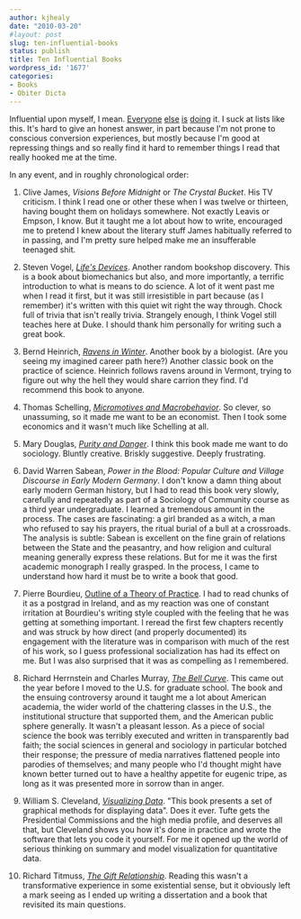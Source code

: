 ```yaml
---
author: kjhealy
date: "2010-03-20"
#layout: post
slug: ten-influential-books
status: publish
title: Ten Influential Books
wordpress_id: '1677'
categories:
- Books
- Obiter Dicta
---
```


Influential upon myself, I mean. [Everyone](http://www.marginalrevolution.com/marginalrevolution/2010/03/books-which-have-influenced-me-most.html) [else](http://jacobtlevy.blogspot.com/2010/03/ten-most-influential-books-see-tyler.html) [is](http://inmedias.blogspot.com/2010/03/influential-actually-published-actually.html) [doing](http://www.willwilkinson.net/flybottle/2010/03/19/books-that-have-influenced-me-the-most/) it. I suck at lists like this. It's hard to give an honest answer, in part because I'm not prone to conscious conversion experiences, but mostly because I'm good at repressing things and so really find it hard to remember things I read that really hooked me at the time.

In any event, and in roughly chronological order:

1. Clive James, *Visions Before Midnight* or *The Crystal Bucket*. His TV criticism. I think I read one or other these when I was twelve or thirteen, having bought them on holidays somewhere. Not exactly Leavis or Empson, I know. But it taught me a lot about how to write, encouraged me to pretend I knew about the literary stuff James habitually referred to in passing, and I'm pretty sure helped make me an insufferable teenaged shit.

2. Steven Vogel, [*Life's Devices*](http://www.amazon.com/Lifes-Devices-Physical-Animals-Plants/dp/0691024189). Another random bookshop discovery. This is a book about biomechanics but also, and more importantly, a terrific introduction to what is means to do science. A lot of it went past me when I read it first, but it was still irresistible in part because (as I remember) it's written with this quiet wit right the way through. Chock full of trivia that isn't really trivia. Strangely enough, I think Vogel still teaches here at Duke. I should thank him personally for writing such a great book.

3. Bernd Heinrich, [*Ravens in Winter*](http://www.amazon.com/Ravens-Winter-Bernd-Heinrich/dp/0679732365). Another book by a biologist. (Are you seeing my imagined career path here?) Another classic book on the practice of science. Heinrich follows ravens around in Vermont, trying to figure out why the hell they would share carrion they find. I'd recommend this book to anyone.

4. Thomas Schelling, *[Micromotives and Macrobehavior](http://www.amazon.com/Micromotives-Macrobehavior-Lectures-Public-Analysis/dp/0393090094)*. So clever, so unassuming, so it made me want to be an economist. Then I took some economics and it wasn't much like Schelling at all.

5. Mary Douglas, *[Purity and Danger](http://www.amazon.com/Purity-Danger-Analysis-Pollution-Routledge/dp/0415289955)*. I think this book made me want to do sociology. Bluntly creative. Briskly suggestive. Deeply frustrating.

6. David Warren Sabean, *Power in the Blood: Popular Culture and Village Discourse in Early Modern Germany*. I don't know a damn thing about early modern German history, but I had to read this book very slowly, carefully and repeatedly as part of a Sociology of Community course as a third year undergraduate. I learned a tremendous amount in the process. The cases are fascinating: a girl branded as a witch, a man who refused to say his prayers, the ritual burial of a bull at a crossroads. The analysis is subtle: Sabean is excellent on the fine grain of relations between the State and the peasantry, and how religion and cultural meaning generally express these relations. But for me it was the first academic monograph I really grasped. In the process, I came to understand how hard it must be to write a book that good.

7. Pierre Bourdieu, [Outline of a Theory of Practice](http://www.amazon.com/Outline-Practice-Cambridge-Cultural-Anthropology/dp/052129164X). I had to read chunks of it as a postgrad in Ireland, and as my reaction was one of constant irritation at Bourdieu's writing style coupled with the feeling that he was getting at something important. I reread the first few chapters recently and was struck by how direct (and properly documented) its engagement with the literature was in comparison with much of the rest of his work, so I guess professional socialization has had its effect on me. But I was also surprised that it was as compelling as I remembered.

8. Richard Herrnstein and Charles Murray, *[The Bell Curve](http://www.amazon.com/Bell-Curve-Intelligence-Structure-Paperbacks/dp/0684824299)*. This came out the year before I moved to the U.S. for graduate school. The book and the ensuing controversy around it taught me a lot about American academia, the wider world of the chattering classes in the U.S., the institutional structure that supported them, and the American public sphere generally. It wasn't a pleasant lesson. As a piece of social science the book was terribly executed and written in transparently bad faith; the social sciences in general and sociology in particular botched their response; the pressure of media narratives flattened people into parodies of themselves; and many people who I'd thought might have known better turned out to have a healthy appetite for eugenic tripe, as long as it was presented more in sorrow than in anger.

9. William S. Cleveland, [*Visualizing Data*](http://www.amazon.com/Visualizing-Data-William-S-Cleveland/dp/0963488406). "This book presents a set of graphical methods for displaying data". Does it ever. Tufte gets the Presidential Commissions and the high media profile, and deserves all that, but Cleveland shows you how it's done in practice and wrote the software that lets you code it yourself. For me it opened up the world of serious thinking on  summary and model visualization for quantitative data.

10. Richard Titmuss, [*The Gift Relationship*](http://www.amazon.com/Gift-Relationship-Human-Social-Policy/dp/1565844033). Reading this wasn't a transformative experience in some existential sense, but it obviously left a mark seeing as I ended up writing a dissertation and a book that revisited its main questions.
